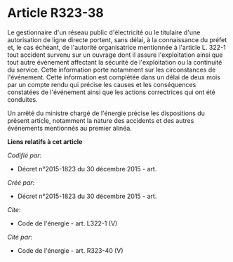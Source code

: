 # Article R323-38

Le gestionnaire d'un réseau public d'électricité ou le titulaire d'une autorisation de ligne directe portent, sans délai, à
la connaissance du préfet et, le cas échéant, de l'autorité organisatrice mentionnée à l'article L. 322-1 tout accident
survenu sur un ouvrage dont il assure l'exploitation ainsi que tout autre événement affectant la sécurité de l'exploitation
ou la continuité du service. Cette information porte notamment sur les circonstances de l'événement. Cette information est
complétée dans un délai de deux mois par un compte rendu qui précise les causes et les conséquences constatées de l'événement
ainsi que les actions correctrices qui ont été conduites.

Un arrêté du ministre chargé de l'énergie précise les dispositions du présent article, notamment la nature des accidents et
des autres événements mentionnés au premier alinéa.

**Liens relatifs à cet article**

_Codifié par_:

  - Décret n°2015-1823 du 30 décembre 2015 - art.

_Créé par_:

  - Décret n°2015-1823 du 30 décembre 2015 - art.

_Cite_:

  - Code de l'énergie - art. L322-1 (V)

_Cité par_:

  - Code de l'énergie - art. R323-40 (V)
